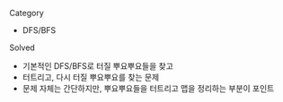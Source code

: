 Category
* DFS/BFS

Solved
* 기본적인 DFS/BFS로 터질 뿌요뿌요들을 찾고
* 터트리고, 다시 터질 뿌요뿌요를 찾는 문제
* 문제 자체는 간단하지만, 뿌요뿌요들을 터트리고 맵을 정리하는 부분이 포인트 
